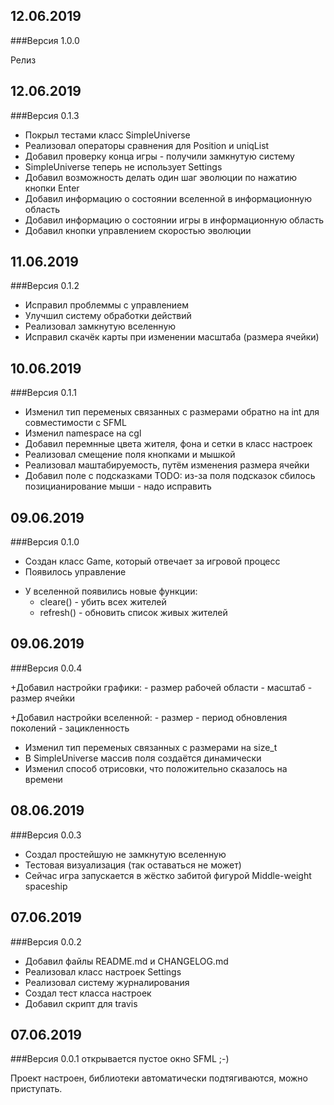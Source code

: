 
## 12.06.2019
###Версия 1.0.0

Релиз

## 12.06.2019
###Версия 0.1.3

- Покрыл тестами класс SimpleUniverse
- Реализовал операторы сравнения для Position и uniqList
- Добавил проверку конца игры - получили замкнутую систему
- SimpleUniverse теперь не использует Settings
- Добавил возможность делать один шаг эволюции по нажатию кнопки Enter
- Добавил информацию о состоянии вселенной в информационную область
- Добавил информацию о состоянии игры в информационную область
- Добавил кнопки управлением скоростью эволюции

## 11.06.2019
###Версия 0.1.2

- Исправил проблеммы с управлением
- Улучшил систему обработки действий
- Реализовал замкнутую вселенную
- Исправил скачёк карты при изменении масштаба (размера ячейки)

## 10.06.2019
###Версия 0.1.1

- Изменил тип переменых связанных с размерами обратно на int для совместимости с SFML
- Изменил namespace на cgl
- Добавил перемнные цвета жителя, фона и сетки в класс настроек
- Реализовал смещение поля кнопками и мышкой
- Реализовал маштабируемость, путём изменения размера ячейки
- Добавил поле с подсказками
TODO: из-за поля подсказок сбилось позицианирование мыши - надо исправить


## 09.06.2019
###Версия 0.1.0

- Создан класс Game, который отвечает за игровой процесс
- Появилось управление
+ У вселенной появились новые функции:
    - cleare() - убить всех жителей
    - refresh() - обновить список живых жителей

## 09.06.2019
###Версия 0.0.4

+Добавил настройки графики:
    - размер рабочей области
    - масштаб
    - размер ячейки

+Добавил настройки вселенной:
    - размер
    - период обновления поколений
    - зацикленность

- Изменил тип переменых связанных с размерами на size_t
- В SimpleUniverse массив поля создаётся динамически
- Изменил способ отрисовки, что положительно сказалось на времени


## 08.06.2019
###Версия 0.0.3

- Создал простейшую не замкнутую вселенную
- Тестовая визуализация (так оставаться не может)
- Сейчас игра запускается в жёстко забитой фигурой Middle-weight spaceship

## 07.06.2019
###Версия 0.0.2

- Добавил файлы README.md и CHANGELOG.md
- Реализовал класс настроек Settings
- Реализовал систему журналирования
- Создал тест класса настроек
- Добавил скрипт для travis

## 07.06.2019
###Версия 0.0.1
    открывается пустое окно SFML ;-)

Проект настроен, библиотеки автоматически подтягиваются, можно приступать.
